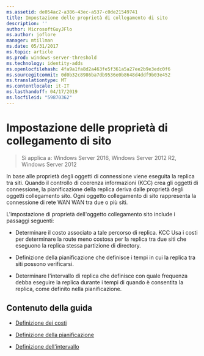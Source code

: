 ```yaml
---
ms.assetid: de054ac2-a386-43ec-a537-c0de21549741
title: Impostazione delle proprietà di collegamento di sito
description: ''
author: MicrosoftGuyJFlo
ms.author: joflore
manager: mtillman
ms.date: 05/31/2017
ms.topic: article
ms.prod: windows-server-threshold
ms.technology: identity-adds
ms.openlocfilehash: 4fa9a1fa8d2a463fe5f361a5a27ee2b9e3edc0f6
ms.sourcegitcommit: 0d0b32c8986ba7db9536e0b8648d4ddf9b03e452
ms.translationtype: MT
ms.contentlocale: it-IT
ms.lasthandoff: 04/17/2019
ms.locfileid: "59870362"
---
```

# <a name="setting-site-link-properties"></a>Impostazione delle proprietà di collegamento di sito

>Si applica a: Windows Server 2016, Windows Server 2012 R2, Windows Server 2012

In base alle proprietà degli oggetti di connessione viene eseguita la replica tra siti. Quando il controllo di coerenza informazioni (KCC) crea gli oggetti di connessione, la pianificazione della replica deriva dalle proprietà degli oggetti collegamento sito. Ogni oggetto collegamento di sito rappresenta la connessione di rete WAN WAN tra due o più siti.  
  
L'impostazione di proprietà dell'oggetto collegamento sito include i passaggi seguenti:  
  
-   Determinare il costo associato a tale percorso di replica. KCC Usa i costi per determinare la route meno costosa per la replica tra due siti che eseguono la replica stessa partizione di directory.  
  
-   Definizione della pianificazione che definisce i tempi in cui la replica tra siti possono verificarsi.  
  
-   Determinare l'intervallo di replica che definisce con quale frequenza debba eseguire la replica durante i tempi di quando è consentita la replica, come definito nella pianificazione.  
  
## <a name="in-this-guide"></a>Contenuto della guida  
  
-   [Definizione dei costi](../../ad-ds/plan/Determining-the-Cost.md)  
  
-   [Definizione della pianificazione](../../ad-ds/plan/Determining-the-Schedule.md)  
  
-   [Definizione dell'intervallo](../../ad-ds/plan/Determining-the-Interval.md)  
  


